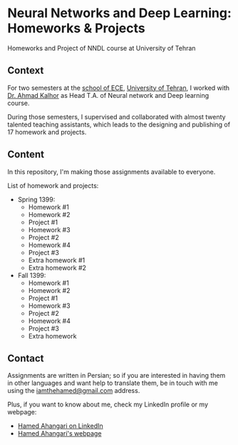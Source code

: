 # Neural Networks and Deep Learning: Homeworks & Projects
Homeworks and Project of NNDL course at University of Tehran

## Context
For two semesters at the [school of ECE](https://ece.ut.ac.ir/en), [University of Tehran](https://ut.ac.ir/en), I worked with [Dr. Ahmad Kalhor](https://www.linkedin.com/in/ahmad-kalhor-63a8b872/) as Head T.A. of Neural network and Deep learning course.

During those semesters, I supervised and collaborated with almost twenty talented teaching assistants, which leads to the designing and publishing of 17 homework and projects.

## Content
In this repository, I'm making those assignments available to everyone.

List of homework and projects:
* Spring 1399:
  * Homework #1
  * Homework #2
  * Project #1
  * Homework #3
  * Project #2
  * Homework #4
  * Project #3
  * Extra homework #1
  * Extra homework #2
* Fall 1399:
  * Homework #1
  * Homework #2
  * Project #1
  * Homework #3
  * Project #2
  * Homework #4
  * Project #3
  * Extra homework

## Contact

Assignments are written in Persian; so if you are interested in having them in other languages and want help to translate them, be in touch with me using the iamthehamed@gmail.com address.

Plus, if you want to know about me, check my LinkedIn profile or my webpage:
- [Hamed Ahangari on LinkedIn](https://www.linkedin.com/in/hamed-ahangari/)
- [Hamed Ahangari's webpage](https://hamed-ahangari.github.io/)
